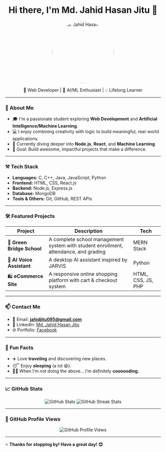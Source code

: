 <h1 align="center">Hi there, I'm Md. Jahid Hasan Jitu 👋</h1>

<p align="center">
  <img src="https://images2.imgbox.com/c8/6e/86YsmniG_o.jpg" width="200" height="200" alt="Md. Jahid Hasan Jitu" style="border-radius: 50%;" />
</p>

<p align="center">
  🚀 Web Developer | 🤖 AI/ML Enthusiast | 💡 Lifelong Learner  
</p>

---

### 🧠 About Me

- 🎓 I'm a passionate student exploring **Web Development** and **Artificial Intelligence/Machine Learning**.  
- 💻 I enjoy combining creativity with logic to build meaningful, real-world applications.  
- 🌱 Currently diving deeper into **Node.js**, **React**, and **Machine Learning**.  
- 🎯 Goal: Build awesome, impactful projects that make a difference.  

---

### ⚒️ Tech Stack

- **Languages:** C, C++, Java, JavaScript, Python  
- **Frontend:** HTML, CSS, React.js  
- **Backend:** Node.js, Express.js  
- **Database:** MongoDB  
- **Tools & Others:** Git, GitHub, REST APIs  

---

### 🛠️ Featured Projects

| Project | Description | Tech |
|----------|--------------|------|
| 🏫 **Green Bridge School** | A complete school management system with student enrollment, attendance, and grading | MERN Stack |
| 🤖 **AI Voice Assistant** | A desktop AI assistant inspired by JARVIS | Python |
| 🛍️ **eCommerce Site** | A responsive online shopping platform with cart & checkout system | HTML, CSS, JS, PHP |

---

### 📫 Contact Me

- 📧 Email: **jahidjitu095@gmail.com**  
- 💼 LinkedIn: [Md. Jahid Hasan Jitu](https://www.linkedin.com/in/md-jahid-hasan-jitu-a94a27230)  
- 🌐 Portfolio: [Facebook](https://www.facebook.com/muhammad.jahidhasanjitu)

---

### 🎲 Fun Facts

- ✈️ Love **traveling** and discovering new places.  
- 😴 Enjoy **sleeping** (a lot 😆).  
- 👨‍💻 When I’m not doing the above... I’m definitely **coooooding**.  

---

### 📈 GitHub Stats

<p align="center">
  <img src="https://github-readme-stats.vercel.app/api?username=jahidjitu095&show_icons=true&theme=radical" alt="GitHub Stats" />
  <img src="https://github-readme-streak-stats.herokuapp.com/?user=jahidjitu095&theme=radical" alt="GitHub Streak Stats" />
</p>

---

### 🎨 GitHub Profile Views

<p align="center">
  <img src="https://komarev.com/ghpvc/?username=JahidCOdeSpace&color=blueviolet" alt="GitHub Profile Views" />
</p>

---

⭐ **Thanks for stopping by! Have a great day! 😊**
